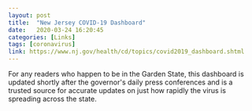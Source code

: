 ```yaml
---
layout: post
title:  "New Jersey COVID-19 Dashboard"
date:   2020-03-24 16:20:45
categories: [Links]
tags: [coronavirus]
link: https://www.nj.gov/health/cd/topics/covid2019_dashboard.shtml
---
```


For any readers who happen to be in the Garden State, this dashboard is updated shortly after the governor's daily press conferences and is a trusted source for accurate updates on just how rapidly the virus is spreading across the state.

